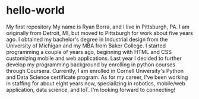 # hello-world
My first repository 
My name is Ryan Borra, and I live in Pittsburgh, PA. I am originally from Detroit, MI, but moved to Pittsburgh for work about five years ago. I obtained my bachelor's degree in Industrial design from the University of Michigan and my MBA from Baker College. I started programming a couple of years ago, beginning with HTML and CSS customizing mobile and web applications. Last year I decided to further develop my programming background by enrolling in python courses through Coursera. Currently, I am enrolled in Cornell University's Python and Data Science certificate program. As for my career, I've been working in staffing for about eight years now, specializing in robotics, mobile/web application, data science, and IoT. I'm looking forward to connecting!
